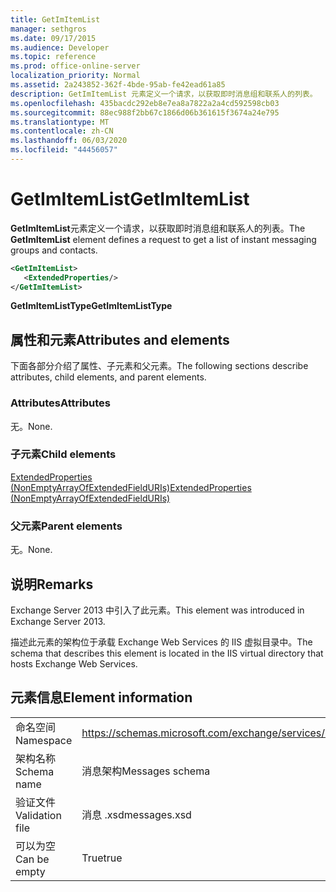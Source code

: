 ```yaml
---
title: GetImItemList
manager: sethgros
ms.date: 09/17/2015
ms.audience: Developer
ms.topic: reference
ms.prod: office-online-server
localization_priority: Normal
ms.assetid: 2a243852-362f-4bde-95ab-fe42ead61a85
description: GetImItemList 元素定义一个请求，以获取即时消息组和联系人的列表。
ms.openlocfilehash: 435bacdc292eb8e7ea8a7822a2a4cd592598cb03
ms.sourcegitcommit: 88ec988f2bb67c1866d06b361615f3674a24e795
ms.translationtype: MT
ms.contentlocale: zh-CN
ms.lasthandoff: 06/03/2020
ms.locfileid: "44456057"
---
```

# <a name="getimitemlist"></a><span data-ttu-id="65c48-103">GetImItemList</span><span class="sxs-lookup"><span data-stu-id="65c48-103">GetImItemList</span></span>

<span data-ttu-id="65c48-104">**GetImItemList**元素定义一个请求，以获取即时消息组和联系人的列表。</span><span class="sxs-lookup"><span data-stu-id="65c48-104">The **GetImItemList** element defines a request to get a list of instant messaging groups and contacts.</span></span> 
  
```XML
<GetImItemList>
   <ExtendedProperties/>
</GetImItemList>
```

 <span data-ttu-id="65c48-105">**GetImItemListType**</span><span class="sxs-lookup"><span data-stu-id="65c48-105">**GetImItemListType**</span></span>
## <a name="attributes-and-elements"></a><span data-ttu-id="65c48-106">属性和元素</span><span class="sxs-lookup"><span data-stu-id="65c48-106">Attributes and elements</span></span>

<span data-ttu-id="65c48-107">下面各部分介绍了属性、子元素和父元素。</span><span class="sxs-lookup"><span data-stu-id="65c48-107">The following sections describe attributes, child elements, and parent elements.</span></span>
  
### <a name="attributes"></a><span data-ttu-id="65c48-108">Attributes</span><span class="sxs-lookup"><span data-stu-id="65c48-108">Attributes</span></span>

<span data-ttu-id="65c48-109">无。</span><span class="sxs-lookup"><span data-stu-id="65c48-109">None.</span></span>
  
### <a name="child-elements"></a><span data-ttu-id="65c48-110">子元素</span><span class="sxs-lookup"><span data-stu-id="65c48-110">Child elements</span></span>

[<span data-ttu-id="65c48-111">ExtendedProperties (NonEmptyArrayOfExtendedFieldURIs)</span><span class="sxs-lookup"><span data-stu-id="65c48-111">ExtendedProperties (NonEmptyArrayOfExtendedFieldURIs)</span></span>](extendedproperties-nonemptyarrayofextendedfielduris.md)
  
### <a name="parent-elements"></a><span data-ttu-id="65c48-112">父元素</span><span class="sxs-lookup"><span data-stu-id="65c48-112">Parent elements</span></span>

<span data-ttu-id="65c48-113">无。</span><span class="sxs-lookup"><span data-stu-id="65c48-113">None.</span></span>
  
## <a name="remarks"></a><span data-ttu-id="65c48-114">说明</span><span class="sxs-lookup"><span data-stu-id="65c48-114">Remarks</span></span>

<span data-ttu-id="65c48-115">Exchange Server 2013 中引入了此元素。</span><span class="sxs-lookup"><span data-stu-id="65c48-115">This element was introduced in Exchange Server 2013.</span></span>
  
<span data-ttu-id="65c48-116">描述此元素的架构位于承载 Exchange Web Services 的 IIS 虚拟目录中。</span><span class="sxs-lookup"><span data-stu-id="65c48-116">The schema that describes this element is located in the IIS virtual directory that hosts Exchange Web Services.</span></span>
  
## <a name="element-information"></a><span data-ttu-id="65c48-117">元素信息</span><span class="sxs-lookup"><span data-stu-id="65c48-117">Element information</span></span>

|||
|:-----|:-----|
|<span data-ttu-id="65c48-118">命名空间</span><span class="sxs-lookup"><span data-stu-id="65c48-118">Namespace</span></span>  <br/> |https://schemas.microsoft.com/exchange/services/2006/messages  <br/> |
|<span data-ttu-id="65c48-119">架构名称</span><span class="sxs-lookup"><span data-stu-id="65c48-119">Schema name</span></span>  <br/> |<span data-ttu-id="65c48-120">消息架构</span><span class="sxs-lookup"><span data-stu-id="65c48-120">Messages schema</span></span>  <br/> |
|<span data-ttu-id="65c48-121">验证文件</span><span class="sxs-lookup"><span data-stu-id="65c48-121">Validation file</span></span>  <br/> |<span data-ttu-id="65c48-122">消息 .xsd</span><span class="sxs-lookup"><span data-stu-id="65c48-122">messages.xsd</span></span>  <br/> |
|<span data-ttu-id="65c48-123">可以为空</span><span class="sxs-lookup"><span data-stu-id="65c48-123">Can be empty</span></span>  <br/> |<span data-ttu-id="65c48-124">True</span><span class="sxs-lookup"><span data-stu-id="65c48-124">true</span></span>  <br/> |
   

